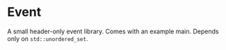 # Event

A small header-only event library. Comes with an example main. Depends only on
`std::unordered_set`.
